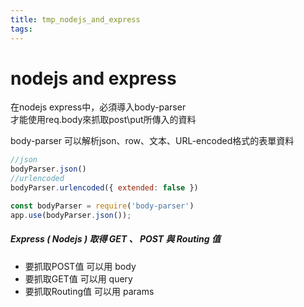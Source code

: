 ```yaml
---
title: tmp_nodejs_and_express
tags:
---
```

nodejs and express
===
在nodejs express中，必須導入body-parser  
才能使用req.body來抓取post\put所傳入的資料  

body-parser 可以解析json、row、文本、URL-encoded格式的表單資料  
```javascript
//json
bodyParser.json()
//urlencoded
bodyParser.urlencoded({ extended: false })

const bodyParser = require('body-parser')
app.use(bodyParser.json());
```

##### Express ( Nodejs ) 取得 GET 、 POST 與 Routing 值
* 要抓取POST值 可以用 body
* 要抓取GET值 可以用 query
* 要抓取Routing值 可以用 params
